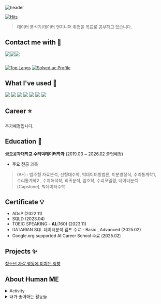 ![header](https://capsule-render.vercel.app/api?type=waving&height=300&color=gradient&text=Thank%20you%20for%20visiting&section=header&textBg=false&desc=I'm%20Wonbeom%20Cheon&descAlignY=71&descSize=25)

[![Hits](https://hits.seeyoufarm.com/api/count/incr/badge.svg?url=https%3A%2F%2Fgithub.com%2FToraD07&count_bg=%2379C83D&title_bg=%23555555&icon=iconify.svg&icon_color=%23E7E7E7&title=hits&edge_flat=false)](https://hits.seeyoufarm.com)

> 데이터 분석가/데이터 엔지니어 취업을 목표로 공부하고 있습니다.

## Contact me with 🎵

<a href="mailto:cheonwonbeom@gmail.com" target="_blank"><img src="https://img.shields.io/badge/Gmail-EA4335.svg?style=flat-square&logo=Gmail&logoColor=white"/></a><a href="https://www.linkedin.com/in/tora0707/"><img src="https://img.shields.io/badge/linkedIn-0A66C2?style=flat-square&logo=LinkedIn&logoColor=white"/></a><a href="https://velog.io/@c1035cc"><img src="https://img.shields.io/badge/velog-3DDC84?style=flat-square&logo=Velog&logoColor=white"/></a>

##
[![Top Langs](https://github-readme-stats.vercel.app/api/top-langs/?username=torabo)](https://github.com/anuraghazra/github-readme-stats) [![Solved.ac Profile](http://mazassumnida.wtf/api/v2/generate_badge?boj=torado)](https://solved.ac/torado/)

## What I've used :muscle:

<img src="https://img.shields.io/badge/R-276DC3?style=flat-square&logo=R&logoColor=white"/></a>
<img src="https://img.shields.io/badge/Python-3766AB?style=flat-square&logo=Python&logoColor=white"/></a>
<img src="https://img.shields.io/badge/Numpy-013243?style=flat-square&logo=Numpy&logoColor=white"/></a>
<img src="https://img.shields.io/badge/Pandas-150458?style=flat-square&logo=Pandas&logoColor=white"/></a>
<img src="https://img.shields.io/badge/Kaggle-20BEFF?style=flat-square&logo=Kaggle&logoColor=white"/></a>
<img src="https://img.shields.io/badge/Google Colab-F9AB00?style=flat-square&logo=Google Colab&logoColor=white"/></a> 
<img src="https://img.shields.io/badge/GitHub-181717?style=flat-square&logo=GitHub&logoColor=white"/></a>

## Career :star: 
추가예정입니다.

## Education :book:
**금오공과대학교 수리빅데이터학과** (2019.03 ~ 2026.02 졸업예정)  
- 주요 전공 과목
> (A+) : 범주형 자료분석, 선형대수학, 빅데이터방법론, 미분방정식, 수리통계학1, 수리통계학2 , 수치해석학, 회귀분석, 암호학, 수리모델링, 데이터분석(Capstone), 빅데이터수학

## Certificate :bulb: 
- ADsP (2022.11)
- SQLD (2023.04)
- TOEIC SPEAKING - **AL**(160) (2023.11)
- DATARIAN SQL 데이터분석 캠프 수료 - Basic , Advanced (2025.02)
- Google.org supported AI Career School 수료 (2025.02)

## Projects :sparkles:
[청소년 자살 행동에 미치는 영향](https://github.com/torabo/project/tree/main/teen_suicide)


## About Human ME
<details>
<summary>Activity</summary>
<div markdown="1">

|기간|활동|참고|
|:-:|-:|:-|
|<sub>2023.10 ~ 2024.08</sub> | Working Holiday 🇯🇵 | * |


</div>
</details>

<details>
<summary>내가 좋아하는 활동들</summary></summary>
<div markdown="1">
  
  - 2022 여름 교내 희망글판 문안 공모전 1위 당선 🥇  
  
  - 베이스 연습중(24.11~) 🎸
  
  - 제 18회 달서 하프마라톤 10km 부문 44m 32s (117위/3490위) 🏃‍♂️

</div>
</details>

